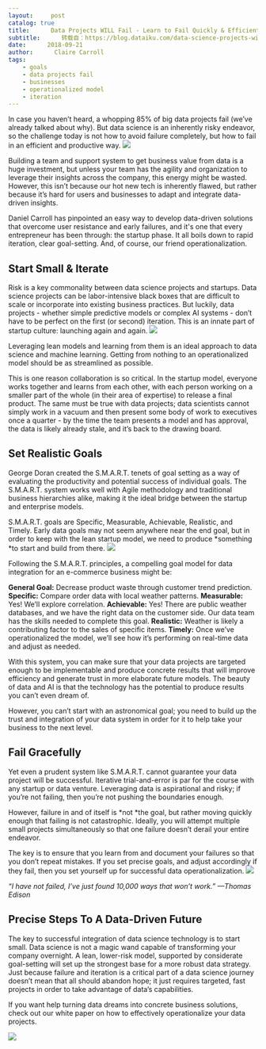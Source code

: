 ```yaml
---
layout:     post
catalog: true
title:      Data Projects WILL Fail - Learn to Fail Quickly & Efficiently
subtitle:      转载自：https://blog.dataiku.com/data-science-projects-will-fail
date:      2018-09-21
author:      Claire Carroll
tags:
    - goals
    - data projects fail
    - businesses
    - operationalized model
    - iteration
---
```


In case you haven’t heard, a whopping 85% of big data projects fail (we’ve already talked about why). But data science is an inherently risky endeavor, so the challenge today is not how to avoid failure completely, but how to fail in an efficient and productive way.
![](https://blog.dataiku.com/hs-fs/hubfs/Recommended%20Content/chuttersnap-425090-unsplash%20(1).jpg?t=1537561204194&width=5391&name=chuttersnap-425090-unsplash%20(1).jpg)


Building a team and support system to get business value from data is a huge investment, but unless your team has the agility and organization to leverage their insights across the company, this energy might be wasted. However, this isn’t because our hot new tech is inherently flawed, but rather because it’s hard for users and businesses to adapt and integrate data-driven insights.

Daniel Carroll has pinpointed an easy way to develop data-driven solutions that overcome user resistance and early failures, and it's one that every entrepreneur has been through: the startup phase. It all boils down to rapid iteration, clear goal-setting. And, of course, our friend operationalization.

## Start Small & Iterate

Risk is a key commonality between data science projects and startups. Data science projects can be labor-intensive black boxes that are difficult to scale or incorporate into existing business practices. But luckily, data projects - whether simple predictive models or complex AI systems - don’t have to be perfect on the first (or second) iteration. This is an innate part of startup culture: launching again and again.
![](https://lh6.googleusercontent.com/56Wb67700qNVv_Xyn3K3DH12cMAO-USvOS6C4tvNHk9HJQCg1qrr75xAutu54Y0y7-D0RLRpFOb-2ynKeYnUJAeQ91QWXMYCXmdFMgS2z2kRXFpK6HN1jhhxYPISb2NQb0zM-scR)


Leveraging lean models and learning from them is an ideal approach to data science and machine learning. Getting from nothing to an operationalized model should be as streamlined as possible.

This is one reason collaboration is so critical. In the startup model, everyone works together and learns from each other, with each person working on a smaller part of the whole (in their area of expertise) to release a final product. The same must be true with data projects; data scientists cannot simply work in a vacuum and then present some body of work to executives once a quarter - by the time the team presents a model and has approval, the data is likely already stale, and it’s back to the drawing board.

## Set Realistic Goals

George Doran created the S.M.A.R.T. tenets of goal setting as a way of evaluating the productivity and potential success of individual goals. The S.M.A.R.T. system works well with Agile methodology and traditional business hierarchies alike, making it the ideal bridge between the startup and enterprise models.

S.M.A.R.T. goals are Specific, Measurable, Achievable, Realistic, and Timely. Early data goals may not seem anywhere near the end goal, but in order to keep with the lean startup model, we need to produce *something *to start and build from there.
![](https://lh4.googleusercontent.com/3297u3KMkY1mk6PfImFNSkrzJIfp0u2zWR54QXJdxMVvZ_VoIc1CiM7y15019lNbih0nQ4bIl7TV6FM0uRUKeL4XqZXidgZIXYL6wVNU_VqeZQNeHTrRLYJUQLHXKgale7FI7Nwr)


Following the S.M.A.R.T. principles, a compelling goal model for data integration for an e-commerce business might be:

> 
**General Goal:** Decrease product waste through customer trend prediction.
**Specific:** Compare order data with local weather patterns.
**Measurable:** Yes! We’ll explore correlation.
**Achievable:** Yes! There are public weather databases, and we have the right data on the customer side. Our data team has the skills needed to complete this goal.
**Realistic:** Weather is likely a contributing factor to the sales of specific items.
**Timely:** Once we’ve operationalized the model, we’ll see how it’s performing on real-time data and adjust as needed.


With this system, you can make sure that your data projects are targeted enough to be implementable and produce concrete results that will improve efficiency and generate trust in more elaborate future models. The beauty of data and AI is that the technology has the potential to produce results you can’t even dream of.

However, you can’t start with an astronomical goal; you need to build up the trust and integration of your data system in order for it to help take your business to the next level.

## Fail Gracefully

Yet even a prudent system like S.M.A.R.T. cannot guarantee your data project will be successful. Iterative trial-and-error is par for the course with any startup or data venture. Leveraging data is aspirational and risky; if you’re not failing, then you’re not pushing the boundaries enough.

However, failure in and of itself is *not *the goal, but rather moving quickly enough that failing is not catastrophic. Ideally, you will attempt multiple small projects simultaneously so that one failure doesn’t derail your entire endeavor.

The key is to ensure that you learn from and document your failures so that you don’t repeat mistakes. If you set precise goals, and adjust accordingly if they fail, then you set yourself up for successful data operationalization.
![](https://lh3.googleusercontent.com/UpUmIyTxbVMXVcB-HWkNLUWk1jNny1zsuqjnz0PNEx6hsAiEqW91-cC79iM5tzpGSA7sXyZtKrihlYLOTAmBt4l4ufoJbWrG_GkzkRMss7xWJr_8CqywLpXjasXp5hPrz_vOAef3)


*“I have not failed, I’ve just found 10,000 ways that won’t work.” —Thomas Edison*

## Precise Steps To A Data-Driven Future

The key to successful integration of data science technology is to start small. Data science is not a magic wand capable of transforming your company overnight. A lean, lower-risk model, supported by considerate goal-setting will set up the strongest base for a more robust data strategy. Just because failure and iteration is a critical part of a data science journey doesn’t mean that all should abandon hope; it just requires targeted, fast projects in order to take advantage of data’s capabilities.

If you want help turning data dreams into concrete business solutions, check out our white paper on how to effectively operationalize your data projects.

![](https://no-cache.hubspot.com/cta/default/2123903/7a6a13ea-4fab-4a7e-ae1e-5f7353779a27.png)

